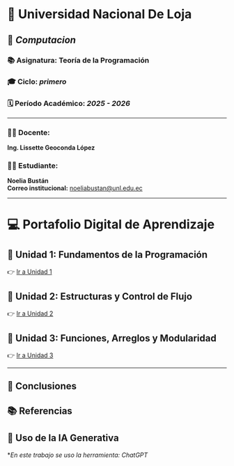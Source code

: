 # 🏫 **Universidad Nacional De Loja**

## 💼 *Computacion*
### 📚 Asignatura: **Teoría de la Programación**
### 🎓 Ciclo: *primero*
### 🗓️ Período Académico: *2025 - 2026*

---

### 👨‍🏫 Docente:
**Ing. Lissette Geoconda López**

### 👨‍🎓 Estudiante:
**Noelia Bustán**  
**Correo institucional:** noeliabustan@unl.edu.ec

---

# 💻 **Portafolio Digital de Aprendizaje**

## 🧩 Unidad 1: Fundamentos de la Programación
👉 [Ir a Unidad 1](unidad1.md)

## 🧮 Unidad 2: Estructuras y Control de Flujo
👉 [Ir a Unidad 2]()

## 🧠 Unidad 3: Funciones, Arreglos y Modularidad
👉 [Ir a Unidad 3]()

---

## 🧾 Conclusiones

## 📚 Referencias

## 🤖 Uso de la IA Generativa
**En este trabajo se uso la herramienta: ChatGPT*  
